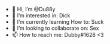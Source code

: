- 👋 Hi, I’m @Du88y
- 👀 I’m interested in: Dick
- 🌱 I’m currently learning How to: Suck
- 💞️ I’m looking to collaborate on: Sex
- 📫 How to reach me: Dubby#1628 <3

<!---
Du88y/Du88y is a ✨ special ✨ repository because its `README.md` (this file) appears on your GitHub profile.
You can click the Preview link to take a look at your changes.
--->
